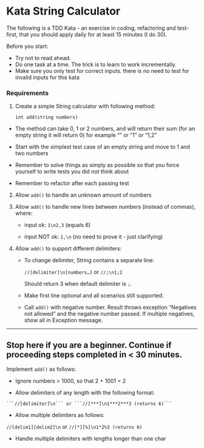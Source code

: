 # Kata String Calculator

 The following is a TDD Kata - an exercise in coding, refactoring and test-first, that you should apply daily for at least 15 minutes (I do 30).

 Before you start: 

  * Try not to read ahead.
  * Do one task at a time. The trick is to learn to work incrementally.
  * Make sure you only test for correct inputs. there is no need to test for invalid inputs for this kata

### Requirements

 1. Create a simple String calculator with following method:
 
    ```int add(string numbers)```

  *  The method can take 0, 1 or 2 numbers, and will return their sum (for an empty string it will return 0) for example “” or    “1” or “1,2”

  * Start with the simplest test case of an empty string and move to 1 and two numbers

  * Remember to solve things as simply as possible so that you force yourself to write tests you did not think about

  * Remember to refactor after each passing test

 2. Allow ```add()``` to handle an unknown amount of numbers

 3. Allow ```add()``` to handle new lines between numbers (instead of commas), where:

    * input ok: ```1\n2,3``` (equals 6)

    * input NOT ok: ```1,\n``` (no need to prove it - just clarifying)

 4. Allow ```add()``` to support different delimiters:
  
    * To change delimiter, String contains a separate line: 
        
        ```//[delimiter]\n[numbers…]``` or ```//;\n1;2``` 
        
       Should return 3 when default delimiter is ```;```.

    * Make first line optional and all scenarios still supported.

    * Call ```add()``` with negative number. Result throws exception “Negatives not allowed” and the negative number passed.  If multiple negatives, show all in Exception message.

 ---
Stop here if you are a beginner. Continue if proceeding steps completed in < 30 minutes.
 ---

Implement ```add()``` as follows:

   * Ignore numbers > 1000, so that 2 + 1001  = 2 

   * Allow delimiters of any length with the following format:  
   
    ```//[delimiter]\n``` or ```//[***]\n1***2***3 (returns 6)```
    
   * Allow multiple delimiters as follows: 
   
   ```//[delim1][delim2]\n``` or ```//[*][%]\n1*2%3 (returns 6)```

   * Handle multiple delimiters with lengths longer than one char
